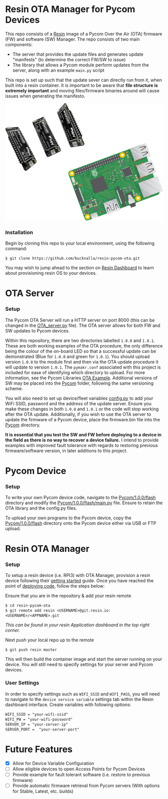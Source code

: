 # Resin OTA Manager for Pycom Devices


This repo consists of a [Resin](https://resin.io) image of a Pycom Over the Air (OTA) firmware (FW) and software (SW) Manager. The repo consists of two main components:
  - The server that provides the update files and generates update "manifests" (to determine the correct FW/SW to issue)
  - The library that allows a Pycom module perform updates from the server, along with an example `main.py` script

This repo is set up such that the update sever can directly run from it, when built into a resin container. It is important to be aware that **file structure is extremely important** and moving files/firmware binaries around will cause issues when generating the manifesto.

<p align="center">
<img src="images/resin-pycom.png" width="600px" >
</p>

### Installation

Begin by cloning this repo to your local environment, using the following command:

```
$ git clone https://github.com/bucknalla/resin-pycom-ota.git
```
You may wish to jump ahead to the section on [Resin Dashboard](#resin-ota-manager) to learn about provisioning resin OS to your devices.

# OTA Server

### Setup
The Pycom OTA Server will run a HTTP server on port 8000 (this can be changed in the [OTA_server.py](OTA_server.py) file). The OTA server allows for both FW and SW updates to Pycom devices.

Within this repository, there are two directories labelled `1.0.0` and `1.0.1`. These are both working examples of the OTA procedure, the only difference being the colour of the on-board LED so that a successful update can be demonstrated (Blue for `1.0.0` and green for `1.0.1`). You should upload version `1.0.0` to the module first and then via the OTA update procedure it will update to version `1.0.1`. The `pymakr.conf` associated with this project is included for ease of identifying which directory to upload. For more information, see the Pycom Libraries [OTA Example](https://github.com/pycom/pycom-libraries/tree/master/examples/OTA). Additional versions of SW may be placed into the [Pycom](Pycom/) folder, following the same versioning scheme.

You will also need to set up device/fleet variables [config.py](config.py) to add your WiFi SSID, password and the address of the update server. Ensure you make these changes in both `1.0.0` and `1.0.1` or the code will stop working after the OTA update. Additionally, if you wish to use the OTA server to update the firmware of a Pycom device, place the firmware.bin file into the [Pycom](Pycom/) directory.

**It is essential that you test the SW and FW before deploying to a device in the field as there is no way to recover a device failure.** I intend to provide examples with improved fault tolerance with regards to restoring previous firmware/software version, in later additions to this project.

# Pycom Device

### Setup

To write your own Pycom device code, navigate to the [Pycom/1.0.0/flash](Pycom/1.0.0/flash/) directory and modify the [Pycom/1.0.0/flash/main.py](Pycom/1.0.0/flash/main.py) file. Ensure to retain the OTA library and the config.py files.

To upload your own programs to the Pycom device, copy the [Pycom/1.0.0/flash](Pycom/1.0.0/flash/) directory onto the Pycom device either via USB or FTP upload.

# Resin OTA Manager

### Setup

To setup a resin device (i.e. RPI3) with OTA Manager, provision a resin device following their [getting started](https://docs.resin.io/learn/getting-started/raspberrypi3/python/) guide. Once you have reached the point of [deploying code](https://docs.resin.io/learn/getting-started/raspberrypi3/python/#deploy-code), follow the steps below:

Ensure that you are in the repository & add your resin remote
```
$ cd resin-pycom-ota
$ git remote add resin <USERNAME>@git.resin.io:<USERNAME>/<APPNAME>.git
```
*This can be found in your resin Application dashboard in the top right corner.*

Next push your local repo up to the remote
```
$ git push resin master
```

This will then build the container image and start the server running on your device. You will still need to specify settings for your server and Pycom devices.

### User Settings

In order to specify settings such as `WIFI_SSID` and `WIFI_PASS`, you will need to navigate to the `device service variable` settings tab within the Resin dashboard interface. Create variables with following options:

```
WIFI_SSID = "your-wifi-ssid"
WIFI_PW = "your-wifi-password"
SERVER_IP = "your-server-ip"
SERVER_PORT =  "your-server-port"
```

# Future Features

- [x] Allow for Device Variable Configuration
- [ ] Allow eligible devices to open Access Points for Pycom Devices
- [ ] Provide example for fault tolerant software (i.e. restore to previous firmware)
- [ ] Provide automatic firmware retrieval from Pycom servers (With options for Stable, Latest, etc. builds)
